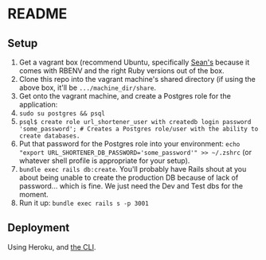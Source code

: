 # README

## Setup

1. Get a vagrant box (recommend Ubuntu, specifically [Sean's](https://github.com/flyinggrizzly/vagrant) because it comes with RBENV and the right Ruby versions out of the box.
2. Clone this repo into the vagrant machine's shared directory (if using the above box, it'll be `.../machine_dir/share`.
3. Get onto the vagrant machine, and create a Postgres role for the application:
  1. `sudo su postgres && psql`
  2. `psql$ create role url_shortener_user with createdb login password 'some_password'; # Creates a Postgres role/user with the ability to create databases.`
4. Put that password for the Postgres role into your environment: `echo "export URL_SHORTENER_DB_PASSWORD='some_password'" >> ~/.zshrc` (or whatever shell profile is appropriate for your setup).
5. `bundle exec rails db:create`. You'll probably have Rails shout at you about being unable to create the production DB because of lack of password... which is fine. We just need the Dev and Test dbs for the moment.
6. Run it up: `bundle exec rails s -p 3001`

## Deployment

Using Heroku, and [the CLI](https://devcenter.heroku.com/articles/heroku-cli).
